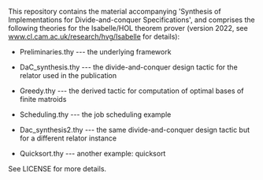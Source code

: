 This repository contains the material accompanying 'Synthesis of Implementations for Divide-and-conquer Specifications',
and comprises the following theories for the Isabelle/HOL theorem prover 
(version 2022, see www.cl.cam.ac.uk/research/hvg/Isabelle for details):

- Preliminaries.thy  --- the underlying framework
- DaC_synthesis.thy  --- the divide-and-conquer design tactic for the relator used in the publication
- Greedy.thy         --- the derived tactic for computation of optimal bases of finite matroids
- Scheduling.thy     --- the job scheduling example

- Dac_synthesis2.thy --- the same divide-and-conquer design tactic but for a different relator instance
- Quicksort.thy      --- another example: quicksort 


See LICENSE for more details.
